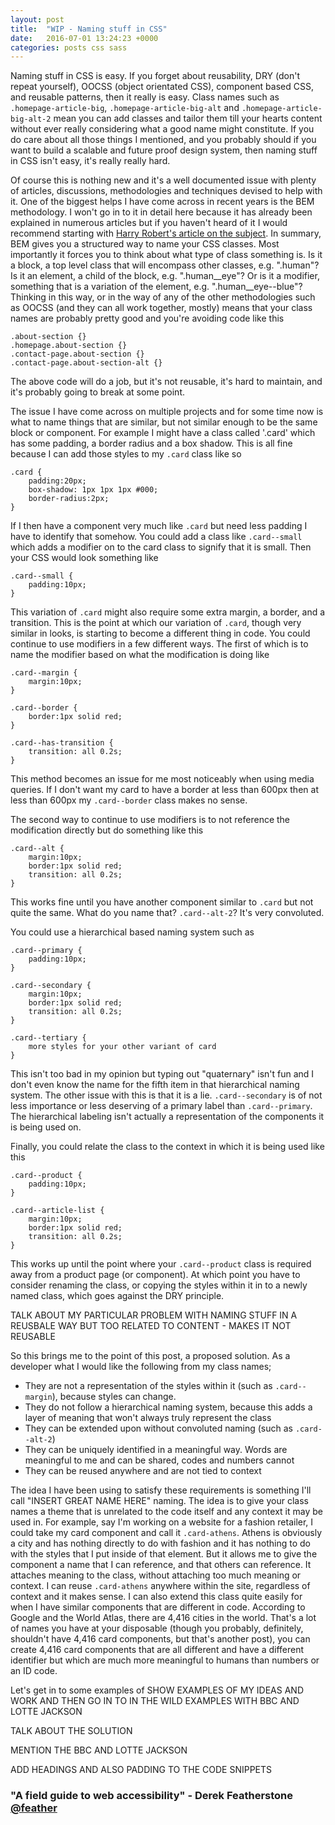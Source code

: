 ```yaml
---
layout: post
title:  "WIP - Naming stuff in CSS"
date:   2016-07-01 13:24:23 +0000
categories: posts css sass
---
```


Naming stuff in CSS is easy. If you forget about reusability, DRY (don't repeat yourself), OOCSS (object orientated CSS), component based CSS, and reusable patterns, then it really is easy. Class names such as `.homepage-article-big`, `.homepage-article-big-alt` and `.homepage-article-big-alt-2` mean you can add classes and tailor them till your hearts content without ever really considering what a good name might constitute. If you do care about all those things I mentioned, and you probably should if you want to build a scalable and future proof design system, then naming stuff in CSS isn't easy, it's really really hard.

Of course this is nothing new and it's a well documented issue with plenty of articles, discussions, methodologies and techniques devised to help with it. One of the biggest helps I have come across in recent years is the BEM methodology. I won't go in to it in detail here because it has already been explained in numerous articles but if you haven't heard of it I would recommend starting with [Harry Robert's article on the subject](http://csswizardry.com/2013/01/mindbemding-getting-your-head-round-bem-syntax/). In summary, BEM gives you a structured way to name your CSS classes. Most importantly it forces you to think about what type of class something is. Is it a block, a top level class that will encompass other classes, e.g. ".human"? Is it an element, a child of the block, e.g. ".human__eye"? Or is it a modifier, something that is a variation of the element, e.g. ".human__eye--blue"? Thinking in this way, or in the way of any of the other methodologies such as OOCSS (and they can all work together, mostly) means that your class names are probably pretty good and you're avoiding code like this

```
.about-section {}
.homepage.about-section {}
.contact-page.about-section {}
.contact-page.about-section-alt {}
```

The above code will do a job, but it's not reusable, it's hard to maintain, and it's probably going to break at some point.

The issue I have come across on multiple projects and for some time now is what to name things that are similar, but not similar enough to be the same block or component. For example I might have a class called '.card' which has some padding, a border radius and a box shadow. This is all fine because I can add those styles to my `.card` class like so

```
.card {
	padding:20px;
	box-shadow: 1px 1px 1px #000;
	border-radius:2px;
}
```

If I then have a component very much like `.card` but need less padding I have to identify that somehow. You could add a class like `.card--small` which adds a modifier on to the card class to signify that it is small. Then your CSS would look something like

```
.card--small {
	padding:10px;
}
```

This variation of `.card` might also require some extra margin, a border, and a transition. This is the point at which our variation of `.card`, though very similar in looks, is starting to become a different thing in code. You could continue to use modifiers in a few different ways. The first of which is to name the modifier based on what the modification is doing like

```
.card--margin {
	margin:10px;
}

.card--border {
	border:1px solid red;
}

.card--has-transition {
	transition: all 0.2s;
}
```

This method becomes an issue for me most noticeably when using media queries. If I don't want my card to have a border at less than 600px then at less than 600px my `.card--border` class makes no sense. 

The second way to continue to use modifiers is to not reference the modification directly but do something like this

```
.card--alt {
	margin:10px;
	border:1px solid red;
	transition: all 0.2s;
}
```

This works fine until you have another component similar to `.card` but not quite the same. What do you name that? `.card--alt-2`? It's very convoluted.

You could use a hierarchical based naming system such as

```
.card--primary {
	padding:10px;
}

.card--secondary {
	margin:10px;
	border:1px solid red;
	transition: all 0.2s;
}

.card--tertiary {
	more styles for your other variant of card
}
```

This isn't too bad in my opinion but typing out "quaternary" isn't fun and I don't even know the name for the fifth item in that hierarchical naming system. The other issue with this is that it is a lie. `.card--secondary` is of not less importance or less deserving of a primary label than `.card--primary`. The hierarchical labeling isn't actually a representation of the components it is being used on.

Finally, you could relate the class to the context in which it is being used like this

```
.card--product {
	padding:10px;
}

.card--article-list {
	margin:10px;
	border:1px solid red;
	transition: all 0.2s;
}
```

This works up until the point where your `.card--product` class is required away from a product page (or component). At which point you have to consider renaming the class, or copying the styles within it in to a newly named class, which goes against the DRY principle.

TALK ABOUT MY PARTICULAR PROBLEM WITH NAMING STUFF IN A REUSBALE WAY BUT TOO RELATED TO CONTENT - MAKES IT NOT REUSABLE

So this brings me to the point of this post, a proposed solution. As a developer what I would like the following from my class names;
- They are not a representation of the styles within it (such as `.card--margin`), because styles can change.
- They do not follow a hierarchical naming system, because this adds a layer of meaning that won't always truly represent the class
- They can be extended upon without convoluted naming (such as `.card--alt-2`)
- They can be uniquely identified in a meaningful way. Words are meaningful to me and can be shared, codes and numbers cannot
- They can be reused anywhere and are not tied to context

The idea I have been using to satisfy these requirements is something I'll call "INSERT GREAT NAME HERE" naming. The idea is to give your class names a theme that is unrelated to the code itself and any context it may be used in. For example, say I'm working on a website for a fashion retailer, I could take my card component and call it `.card-athens`. Athens is obviously a city and has nothing directly to do with fashion and it has nothing to do with the styles that I put inside of that element. But it allows me to give the component a name that I can reference, and that others can reference. It attaches meaning to the class, without attaching too much meaning or context. I can reuse `.card-athens` anywhere within the site, regardless of context and it makes sense. I can also extend this class quite easily for when I have similar components that are different in code. According to Google and the World Atlas, there are 4,416 cities in the world. That's a lot of names you have at your disposable (though you probably, definitely, shouldn't have 4,416 card components, but that's another post), you can create 4,416 card components that are all different and have a different identifier but which are much more meaningful to humans than numbers or an ID code.

Let's get in to some examples of SHOW EXAMPLES OF MY IDEAS AND WORK AND THEN GO IN TO IN THE WILD EXAMPLES WITH BBC AND LOTTE JACKSON

TALK ABOUT THE SOLUTION

MENTION THE BBC AND LOTTE JACKSON 

ADD HEADINGS AND ALSO PADDING TO THE CODE SNIPPETS

### "A field guide to web accessibility" - Derek Featherstone [@feather](https://twitter.com/feather)
